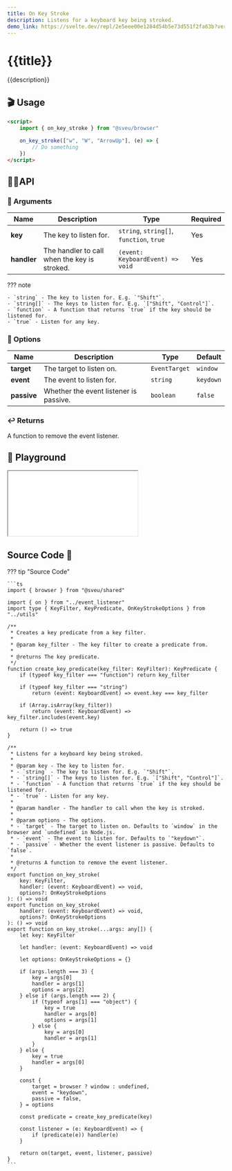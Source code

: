 ```yaml
---
title: On Key Stroke
description: Listens for a keyboard key being stroked.
demo_link: https://svelte.dev/repl/2e5eee00e1284d54b5e73d551f2fa63b?version=3.57.0
---
```


# {{title}}

{{description}}

## 🎬 Usage

```html
<script>
    import { on_key_stroke } from "@sveu/browser"

    on_key_stroke(["w", "W", "ArrowUp"], (e) => {
        // Do something
    })
</script>
```

## 👩‍💻API

### 👻 Arguments

| Name            | Description              | Type                              | Required |
| --------------- | -----------------------  | --------------------------------- | -------- |
| **key**         | The key to listen for.   | `string`, `string[]`, `function`, `true` | Yes      |
| **handler**     | The handler to call when the key is stroked. | `(event: KeyboardEvent) => void` | Yes      |

??? note

    - `string` - The key to listen for. E.g. `"Shift"`.
    - `string[]` - The keys to listen for. E.g. `["Shift", "Control"]`.
    - `function` - A function that returns `true` if the key should be listened for.
    - `true` - Listen for any key.

### 🙈 Options

| Name        | Description                            | Type                          | Default   |
| ----------- | -------------------------------------- | ----------------------------- | --------- |
| **target**  | The target to listen on.               | `EventTarget`                 | `window`  |
| **event**   | The event to listen for.               | `string`                      | `keydown` |
| **passive** | Whether the event listener is passive. | `boolean`                     | `false`   |

### ↩️ Returns

A function to remove the event listener.

## 🧪 Playground

<iframe class="h-120 w-full" src="{{demo_link}}"></iframe>

## Source Code 👀

??? tip "Source Code"

    ```ts
    import { browser } from "@sveu/shared"

    import { on } from "../event_listener"
    import type { KeyFilter, KeyPredicate, OnKeyStrokeOptions } from "../utils"

    /**
     * Creates a key predicate from a key filter.
     *
     * @param key_filter - The key filter to create a predicate from.
     *
     * @returns The key predicate.
     */
    function create_key_predicate(key_filter: KeyFilter): KeyPredicate {
        if (typeof key_filter === "function") return key_filter

        if (typeof key_filter === "string")
            return (event: KeyboardEvent) => event.key === key_filter

        if (Array.isArray(key_filter))
            return (event: KeyboardEvent) => key_filter.includes(event.key)

        return () => true
    }

    /**
     * Listens for a keyboard key being stroked.
     *
     * @param key - The key to listen for.
     * - `string` - The key to listen for. E.g. `"Shift"`.
     * - `string[]` - The keys to listen for. E.g. `["Shift", "Control"]`.
     * - `function` - A function that returns `true` if the key should be listened for.
     * - `true` - Listen for any key.
     *
     * @param handler - The handler to call when the key is stroked.
     *
     * @param options - The options.
     * - `target` - The target to listen on. Defaults to `window` in the browser and `undefined` in Node.js.
     * - `event` - The event to listen for. Defaults to `"keydown"`.
     * - `passive` - Whether the event listener is passive. Defaults to `false`.
     *
     * @returns A function to remove the event listener.
     */
    export function on_key_stroke(
        key: KeyFilter,
        handler: (event: KeyboardEvent) => void,
        options?: OnKeyStrokeOptions
    ): () => void
    export function on_key_stroke(
        handler: (event: KeyboardEvent) => void,
        options?: OnKeyStrokeOptions
    ): () => void
    export function on_key_stroke(...args: any[]) {
        let key: KeyFilter

        let handler: (event: KeyboardEvent) => void

        let options: OnKeyStrokeOptions = {}

        if (args.length === 3) {
            key = args[0]
            handler = args[1]
            options = args[2]
        } else if (args.length === 2) {
            if (typeof args[1] === "object") {
                key = true
                handler = args[0]
                options = args[1]
            } else {
                key = args[0]
                handler = args[1]
            }
        } else {
            key = true
            handler = args[0]
        }

        const {
            target = browser ? window : undefined,
            event = "keydown",
            passive = false,
        } = options

        const predicate = create_key_predicate(key)

        const listener = (e: KeyboardEvent) => {
            if (predicate(e)) handler(e)
        }

        return on(target, event, listener, passive)
    }
    ```
